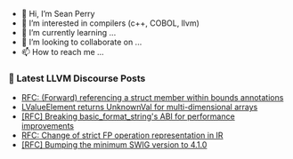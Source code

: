 - 👋 Hi, I’m Sean Perry
- 👀 I’m interested in compilers (c++, COBOL, llvm)
- 🌱 I’m currently learning ...
- 💞️ I’m looking to collaborate on ...
- 📫 How to reach me ...

<!---
s66perry/s66perry is a ✨ special ✨ repository because its `README.md` (this file) appears on your GitHub profile.
You can click the Preview link to take a look at your changes.
--->
### 📕 Latest LLVM Discourse Posts

<!-- DISCOURSE-LLVM:START -->
- [RFC: &lpar;Forward&rpar; referencing a struct member within bounds annotations](https://discourse.llvm.org/t/rfc-forward-referencing-a-struct-member-within-bounds-annotations/85510#post_2)
- [LValueElement returns UnknownVal for multi-dimensional arrays](https://discourse.llvm.org/t/lvalueelement-returns-unknownval-for-multi-dimensional-arrays/85476#post_2)
- [[RFC] Breaking basic_format_string&#39;s ABI for performance improvements](https://discourse.llvm.org/t/rfc-breaking-basic-format-strings-abi-for-performance-improvements/85431#post_3)
- [RFC: Change of strict FP operation representation in IR](https://discourse.llvm.org/t/rfc-change-of-strict-fp-operation-representation-in-ir/85021#post_7)
- [[RFC] Bumping the minimum SWIG version to 4.1.0](https://discourse.llvm.org/t/rfc-bumping-the-minimum-swig-version-to-4-1-0/85377#post_8)
<!-- DISCOURSE-LLVM:END -->

